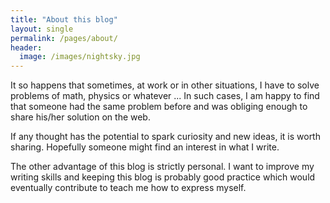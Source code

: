 ```yaml
---
title: "About this blog"
layout: single
permalink: /pages/about/
header:
  image: /images/nightsky.jpg
---
```


It so happens that sometimes, at work or in other situations, I have to solve problems of math, physics or whatever ... In such cases, I am happy to find that someone had the same problem before and was obliging enough to share his/her solution on the web.

If any thought has the potential to spark curiosity and new ideas, it is worth sharing. Hopefully someone might find an interest in what I write.

The other advantage of this blog is strictly personal. I want to improve my writing skills and keeping this blog is probably good practice which would eventually contribute to teach me how to express myself.
